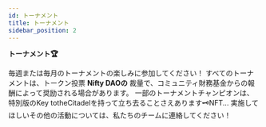 ```yaml
---
id: トーナメント
title: トーナメント
sidebar_position: 2
---
```


**トーナメント🏆**

毎週または毎月のトーナメントの楽しみに参加してください！ すべてのトーナメントは、トークン投票 **Nifty DAOの** 裁量で、コミュニティ財務基金からの報酬によって奨励される場合があります。 一部のトーナメントチャンピオンは、特別版のKey totheCitadelを持って立ち去ることさえあります🗝️NFT... 実施してほしいその他の活動については、私たちのチームに連絡してください！
